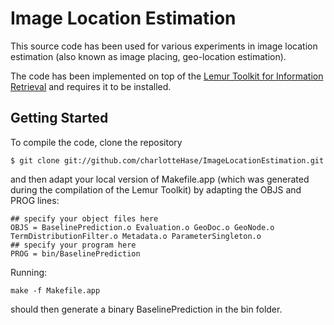 Image Location Estimation
=========================
This source code has been used for various experiments in image location estimation (also known as image placing, geo-location estimation).

The code has been implemented on top of the [Lemur Toolkit for Information Retrieval](http://sourceforge.net/projects/lemur/)
and requires it to be installed.


Getting Started
---------------

To compile the code, clone the repository

```
$ git clone git://github.com/charlotteHase/ImageLocationEstimation.git
``` 

and then adapt your local version of Makefile.app (which was generated during the compilation of the Lemur Toolkit) by adapting
the OBJS and PROG lines:

```
## specify your object files here
OBJS = BaselinePrediction.o Evaluation.o GeoDoc.o GeoNode.o TermDistributionFilter.o Metadata.o ParameterSingleton.o
## specify your program here
PROG = bin/BaselinePrediction
```

Running:

```
make -f Makefile.app
```

should then generate a binary BaselinePrediction in the bin folder.
